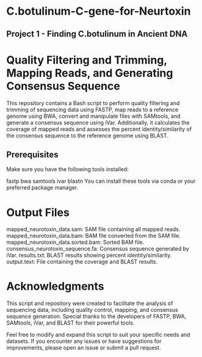 # C.botulinum-C-gene-for-Neurtoxin

## Project 1 - Finding C.botulinum in Ancient DNA


# Quality Filtering and Trimming, Mapping Reads, and Generating Consensus Sequence
This repository contains a Bash script to perform quality filtering and trimming of sequencing data using FASTP, map reads to a reference genome using BWA, convert and manipulate files with SAMtools, and generate a consensus sequence using iVar. Additionally, it calculates the coverage of mapped reads and assesses the percent identity/similarity of the consensus sequence to the reference genome using BLAST.

## Prerequisites
Make sure you have the following tools installed:

fastp
bwa
samtools
ivar
blastn
You can install these tools via conda or your preferred package manager.

# Output Files
mapped_neurotoxin_data.sam: SAM file containing all mapped reads.
mapped_neurotoxin_data.bam: BAM file converted from the SAM file.
mapped_neurotoxin_data.sorted.bam: Sorted BAM file.
consensus_neurotoxin_sequence.fa: Consensus sequence generated by iVar.
results.txt: BLAST results showing percent identity/similarity.
output.text: File containing the coverage and BLAST results.


# Acknowledgments
This script and repository were created to facilitate the analysis of sequencing data, including quality control, mapping, and consensus sequence generation. Special thanks to the developers of FASTP, BWA, SAMtools, iVar, and BLAST for their powerful tools.

Feel free to modify and expand this script to suit your specific needs and datasets. If you encounter any issues or have suggestions for improvements, please open an issue or submit a pull request.
